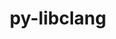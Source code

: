 ---
title: "py-libclang"
layout: cache
categories: [package, develop-2023-08-13]
meta: {"versions": ["14.0.6"], "compilers": ["gcc@=11.3.0"], "oss": ["ubuntu22.04"], "platforms": ["linux"], "targets": ["x86_64_v3"], "stacks": ["ml-linux-x86_64-cpu", "ml-linux-x86_64-cuda", "ml-linux-x86_64-rocm", "root"], "num_specs": 6, "num_specs_by_stack": {"ml-linux-x86_64-rocm": 3, "ml-linux-x86_64-cpu": 3, "root": 6, "ml-linux-x86_64-cuda": 3}}
spec_details: [{"hash": "qzukhr3xwc2tyjmupmv5mv5nznqka35t", "compiler": "gcc@=11.3.0", "versions": ["14.0.6"], "os": "ubuntu22.04", "platform": "linux", "target": "x86_64_v3", "variants": ["build_system=python_pip"], "stacks": ["ml-linux-x86_64-rocm", "ml-linux-x86_64-cpu", "root"], "size": "-", "tarball": "https://binaries.spack.io/develop-2023-08-13/build_cache/linux-ubuntu22.04-x86_64_v3/gcc-11.3.0/py-libclang-14.0.6/linux-ubuntu22.04-x86_64_v3-gcc-11.3.0-py-libclang-14.0.6-qzukhr3xwc2tyjmupmv5mv5nznqka35t.spack"}, {"hash": "sxg4jtiq7ipjbzlh5aqfbgtglptakwg2", "compiler": "gcc@=11.3.0", "versions": ["14.0.6"], "os": "ubuntu22.04", "platform": "linux", "target": "x86_64_v3", "variants": ["build_system=python_pip"], "stacks": ["ml-linux-x86_64-cuda", "root"], "size": "-", "tarball": "https://binaries.spack.io/develop-2023-08-13/build_cache/linux-ubuntu22.04-x86_64_v3/gcc-11.3.0/py-libclang-14.0.6/linux-ubuntu22.04-x86_64_v3-gcc-11.3.0-py-libclang-14.0.6-sxg4jtiq7ipjbzlh5aqfbgtglptakwg2.spack"}, {"hash": "zduiye7zwobd7m2gz27lbp7sdtyfbzyx", "compiler": "gcc@=11.3.0", "versions": ["14.0.6"], "os": "ubuntu22.04", "platform": "linux", "target": "x86_64_v3", "variants": ["build_system=python_pip"], "stacks": ["ml-linux-x86_64-cuda", "root"], "size": "-", "tarball": "https://binaries.spack.io/develop-2023-08-13/build_cache/linux-ubuntu22.04-x86_64_v3/gcc-11.3.0/py-libclang-14.0.6/linux-ubuntu22.04-x86_64_v3-gcc-11.3.0-py-libclang-14.0.6-zduiye7zwobd7m2gz27lbp7sdtyfbzyx.spack"}, {"hash": "kh2figge2qc6mh4oamofo4kzktiiydhm", "compiler": "gcc@=11.3.0", "versions": ["14.0.6"], "os": "ubuntu22.04", "platform": "linux", "target": "x86_64_v3", "variants": ["build_system=python_pip"], "stacks": ["ml-linux-x86_64-cuda", "root"], "size": "-", "tarball": "https://binaries.spack.io/develop-2023-08-13/build_cache/linux-ubuntu22.04-x86_64_v3/gcc-11.3.0/py-libclang-14.0.6/linux-ubuntu22.04-x86_64_v3-gcc-11.3.0-py-libclang-14.0.6-kh2figge2qc6mh4oamofo4kzktiiydhm.spack"}, {"hash": "mkz5qdebzkilolslqtrg53jdnf7535hd", "compiler": "gcc@=11.3.0", "versions": ["14.0.6"], "os": "ubuntu22.04", "platform": "linux", "target": "x86_64_v3", "variants": ["build_system=python_pip"], "stacks": ["ml-linux-x86_64-rocm", "ml-linux-x86_64-cpu", "root"], "size": "-", "tarball": "https://binaries.spack.io/develop-2023-08-13/build_cache/linux-ubuntu22.04-x86_64_v3/gcc-11.3.0/py-libclang-14.0.6/linux-ubuntu22.04-x86_64_v3-gcc-11.3.0-py-libclang-14.0.6-mkz5qdebzkilolslqtrg53jdnf7535hd.spack"}, {"hash": "vegwa5okvzbllq7adwdpufzbux3ixili", "compiler": "gcc@=11.3.0", "versions": ["14.0.6"], "os": "ubuntu22.04", "platform": "linux", "target": "x86_64_v3", "variants": ["build_system=python_pip"], "stacks": ["ml-linux-x86_64-rocm", "ml-linux-x86_64-cpu", "root"], "size": "-", "tarball": "https://binaries.spack.io/develop-2023-08-13/build_cache/linux-ubuntu22.04-x86_64_v3/gcc-11.3.0/py-libclang-14.0.6/linux-ubuntu22.04-x86_64_v3-gcc-11.3.0-py-libclang-14.0.6-vegwa5okvzbllq7adwdpufzbux3ixili.spack"}]
---